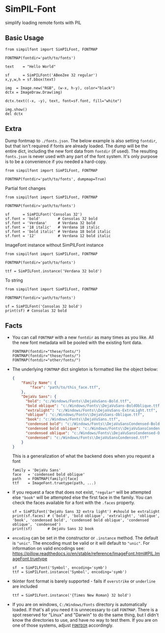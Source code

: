 # SimPIL-Font
simplify loading remote fonts with PIL

## Basic Usage
```python3
from simpilfont import SimPILFont, FONTMAP

FONTMAP(fontdir='path/to/fonts')

text    = "Hello World"

sf      = SimPILFont('ABeeZee 32 regular')
x,y,w,h = sf.bbox(text)

img  = Image.new("RGB", (w-x, h-y), color="black")
dctx = ImageDraw.Draw(img)

dctx.text((-x, -y), text, font=sf.font, fill="white")

img.show()
del dctx
```

## Extra
Dump fontmap to `./fonts.json`. The below example is also setting `fontdir`, but that isn't required if fonts are already loaded. The dump will be the entire dict, including the new font data from `fontdir` (if used). The resulting `fonts.json` is never used with any part of the font system. It's only purpose is to be a convenience if you needed a hard-copy.
```python3
from simpilfont import SimPILFont, FONTMAP

FONTMAP(fontdir='path/to/fonts', dumpmap=True)
```

Partial font changes
```python3
from simpilfont import SimPILFont, FONTMAP

FONTMAP(fontdir='path/to/fonts')

sf      = SimPILFont('Consolas 32')
sf.font = 'bold'        # Consolas 32 bold
sf.font = 'Verdana'     # Verdana 32 bold
sf.font = '18 italic'   # Verdana 18 italic
sf.font = 'bold italic' # Verdana 18 bold italic
sf.font = '12'          # Verdana 12 bold italic
```

ImageFont instance without SimPILFont instance
```python3
from simpilfont import SimPILFont, FONTMAP

FONTMAP(fontdir='path/to/fonts')

ttf = SimPILFont.instance('Verdana 32 bold')
```

To string
```python3
from simpilfont import SimPILFont, FONTMAP

FONTMAP(fontdir='path/to/fonts')

sf = SimPILFont('Consolas 32 bold')
print(sf) # Consolas 32 bold
```

## Facts
* You can call `FONTMAP` with a new `fontdir` as many times as you like. All the new font metadata will be pooled with the existing font data.
  
  ```python3
  FONTMAP(fontdir="these/fonts/")
  FONTMAP(fontdir="those/fonts/")
  FONTMAP(fontdir="other/fonts/")
  ```
* The underlying `FONTMAP` dict singleton is formatted like the object below:
  ```json
  {
      "Family Name": {
          "face": "path/to/this_face.ttf",
      },
      "DejaVu Sans": {
        "bold": "c:/Windows/Fonts\\DejaVuSans-Bold.ttf",
        "bold oblique": "c:/Windows/Fonts\\DejaVuSans-BoldOblique.ttf",
        "extralight": "c:/Windows/Fonts\\DejaVuSans-ExtraLight.ttf",
        "oblique": "c:/Windows/Fonts\\DejaVuSans-Oblique.ttf",
        "book": "c:/Windows/Fonts\\DejaVuSans.ttf",
        "condensed bold": "c:/Windows/Fonts\\DejaVuSansCondensed-Bold.ttf",
        "condensed bold oblique": "c:/Windows/Fonts\\DejaVuSansCondensed-BoldOblique.ttf",
        "condensed oblique": "c:/Windows/Fonts\\DejaVuSansCondensed-Oblique.ttf",
        "condensed": "c:/Windows/Fonts\\DejaVuSansCondensed.ttf"
      }
  }
  ```
  This is a generalization of what the backend does when you request a font
  ```python3
  family = 'DejaVu Sans'
  face   = 'condensed bold oblique'
  path   = FONTMAP(family)[face]
  ttf    = ImageFont.truetype(path, ...)
  ```
* If you request a face that does not exist, `"regular"` will be attempted else `"book"` will be attempted else the first face in the family. You can check the faces available for a font with the `.faces` property.
  ```python3
  sf = SimPILFont('DejaVu Sans 32 extra light') #should be extralight
  print(sf.faces) # ('bold', 'bold oblique', 'extralight', 'oblique', 'book', 'condensed bold', 'condensed bold oblique', 'condensed oblique', 'condensed')
  print(sf)       # DejaVu Sans 32 book
  ```
* `encoding` can be set in the constructor or `.instance` method. The default is `"unic"`. The encoding must be valid or it will default to `"unic"`. For information on valid encodings see: https://pillow.readthedocs.io/en/stable/reference/ImageFont.html#PIL.ImageFont.truetype
  ```python3
  sf  = SimPILFont('Symbol', encoding='symb')
  ttf = SimPILFont.instance('Symbol', encoding='symb')
  ```
* tkinter font format is barely supported - fails if `overstrike` or `underline` are included
  ```python3
  ttf = SimPILFont.instance('{Times New Roman} 32 bold')
  ```
* If you are on windows, `C:/Windows/Fonts` directory is automatically loaded. If that's all you need it is unnecessary to call `FONTMAP`. There is a spot reserved for "Linux" and "Darwin" to do the same thing, but I didn't know the directories to use, and have no way to test them. If you are on one of those systems, adjust [`FONTDIR`](https://github.com/OneMadGypsy/SimPIL-Font/blob/main/simpilfont.py#L27) accordingly.


